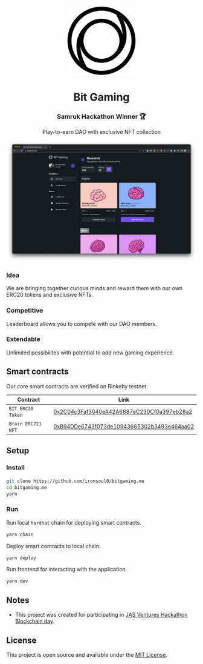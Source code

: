 <p align="center">
  <a href="http://laddy.app">
    <img width="180" src="./assets/logo.png">
  </a>
</p>

<h1 align="center">Bit Gaming</h1>

<h3 align="center">
  Samruk Hackathon Winner 🏆
</h3>

<p align="center">Play-to-earn DAO with exclusive NFT collection</p>

![Screenshot](./assets/screenshot.png)

### Idea

We are bringing together curious minds and reward them with our own ERC20 tokens and exclusive NFTs.

### Competitive

Leaderboard allows you to compete with our DAO members.

### Extendable

Unlimited possibilites with potential to add new gaming experience.

## Smart contracts

Our core smart contracts are verified on Rinkeby testnet.

| Contract                                  | Link                                  |
| ---------------------------------------- | -------------------------------------------- |
| `BIT ERC20 Token` | [0x2C04c3Faf3040eA42A6887eC230Cf0a397eb28a2](https://rinkeby.etherscan.io/address/0x2C04c3Faf3040eA42A6887eC230Cf0a397eb28a2#code) |
| `Brain ERC721 NFT` | [0xB94DDe6743f073de10943665302b3493e464aa02](https://rinkeby.etherscan.io/address/0xB94DDe6743f073de10943665302b3493e464aa02#code) |

## Setup

### Install

```bash
git clone https://github.com/ironsoul0/bitgaming.me
cd bitgaming.me
yarn
```

### Run

Run local `hardhat` chain for deploying smart contracts.

```bash
yarn chain
```

Deploy smart contracts to local chain.

```bash
yarn deploy
```

Run frontend for interacting with the application.

```bash
yarn dev
```

## Notes

- This project was created for participating in [JAS Ventures Hackathon Blockchain day](https://jva.vc/index.php/ru/hackathon).

## License

This project is open source and available under the [MIT License](LICENSE).